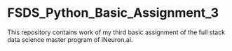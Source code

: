 # FSDS_Python_Basic_Assignment_3
This repository contains work of my third basic assignment of the full stack data science master program of iNeuron.ai.

